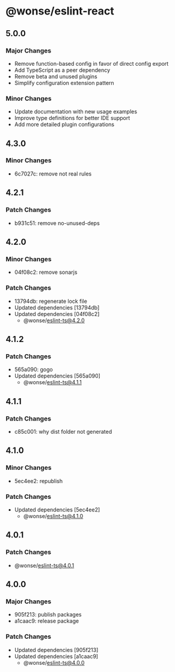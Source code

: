# @wonse/eslint-react

## 5.0.0

### Major Changes

- Remove function-based config in favor of direct config export
- Add TypeScript as a peer dependency
- Remove beta and unused plugins
- Simplify configuration extension pattern

### Minor Changes

- Update documentation with new usage examples
- Improve type definitions for better IDE support
- Add more detailed plugin configurations

## 4.3.0

### Minor Changes

- 6c7027c: remove not real rules

## 4.2.1

### Patch Changes

- b931c51: remove no-unused-deps

## 4.2.0

### Minor Changes

- 04f08c2: remove sonarjs

### Patch Changes

- 13794db: regenerate lock file
- Updated dependencies [13794db]
- Updated dependencies [04f08c2]
  - @wonse/eslint-ts@4.2.0

## 4.1.2

### Patch Changes

- 565a090: gogo
- Updated dependencies [565a090]
  - @wonse/eslint-ts@4.1.1

## 4.1.1

### Patch Changes

- c85c001: why dist folder not generated

## 4.1.0

### Minor Changes

- 5ec4ee2: republish

### Patch Changes

- Updated dependencies [5ec4ee2]
  - @wonse/eslint-ts@4.1.0

## 4.0.1

### Patch Changes

- @wonse/eslint-ts@4.0.1

## 4.0.0

### Major Changes

- 905f213: publish packages
- a1caac9: release package

### Patch Changes

- Updated dependencies [905f213]
- Updated dependencies [a1caac9]
  - @wonse/eslint-ts@4.0.0
